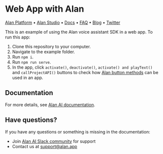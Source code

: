 # Web App with Alan

[Alan Platform](https://alan.app/) • [Alan Studio](https://studio.alan.app/register) • [Docs](https://alan.app/docs) • [FAQ](https://alan.app/docs/usage/additional/faq) •
[Blog](https://alan.app/blog/) • [Twitter](https://twitter.com/alanvoiceai)

This is an example of using the Alan voice assistant SDK in a web app. To run this app:

1. Clone this repository to your computer. 
2. Navigate to the example folder.
3. Run `npm i`.
4. Run `npm run serve`.
5. In the app, click `activate()`, `deactivate()`, `activate() and playText()` and `callProjectAPI()` buttons to check how [Alan button methods](https://alan.app/docs/client-api/web/web-api#alan-button-methods) can be used in an app.

## Documentation
  
For more details, see [Alan AI documentation](https://alan.app/docs/client-api/web/web-api).

## Have questions?

If you have any questions or something is missing in the documentation:
- Join [Alan AI Slack community](https://app.slack.com/client/TL55N530A) for support
- Contact us at [support@alan.app](mailto:support@alan.app)